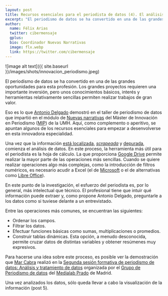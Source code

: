 ```yaml
---
layout: post
title: Recursos esenciales para el periodista de datos (4). El análisis de la información
excerpt: "El periodismo de datos se ha convertido en una de las grandes oportunidades para esta profesión. Los grandes proyectos requieren una importante inversión, pero unos conocimientos básicos, interés y herramientas relativamente sencillas permiten realizar trabajos de gran valor."
author:
  name: Félix Arias
  twitter: cibermensaje
  gplus:  
  bio: Coordinador Nuevas Narrativas
  image: flx.webp
  link: https://twitter.com/cibermensaje
---
```

![image alt text]({{ site.baseurl }}/images/shots/innovacion_periodismo.jpeg)

El periodismo de datos se ha convertido en una de las grandes oportunidades para esta profesión. Los grandes proyectos requieren una importante inversión, pero unos conocimientos básicos, interés y herramientas relativamente sencillas permiten realizar trabajos de gran valor.

Eso es lo que [Antonio Delgado](https://twitter.com/adelgado "Perfil de este profesional en Twitter") demostró en el taller de periodismo de datos que impartió en el módulo de [Nuevas narrativas](https://twitter.com/search?q=%23NuevasNarrativas&src=typd "Hashtag en Twitter de esta asignatura") del Máster de Innovación en Periodismo ([MIP](http://mip.umh.es/ "Página de inicio de este proyecto académico")) de la UMH. Aquí, como complemento o aperitivo, se apuntan algunos de los recursos esenciales para empezar a desenvolverse en esta innovadora especialidad.

Una vez que la información [está localizada](mip.umh.es/blog/2014/04/08/recursos_datos/), [_scrapeada_](mip.umh.es/blog/2014/04/08/recursos_datos_dos/) y [depurada](mip.umh.es/blog/2014/04/08/recursos_datos_tres/), comienza el análisis de datos. En este proceso, la herramienta más útil para el periodista es la hoja de cálculo. La que proporciona [Google Drive](http://www.google.com/drive/about.html?usp=ad_search&gclid=CI7z_diVmL0CFeXLtAodgHUAHg "Web inicial de este producto") permite realizar la mayor parte de las operaciones más sencillas. Cuando se quiere realizar operaciones algo más complejas, como la introducción de filtros numéricos, es necesario acudir a Excel (el de [Microsoft](http://office.microsoft.com/es-es/excel/ "Web inicial de este producto") o el de alternativas como [Libre Office](http://es.libreoffice.org/ "Web inicial de este producto")).

En este punto de la investigación, el esfuerzo del periodista es, por lo general, más intelectual que técnico. El profesional tiene que intuir qué información puede extraer y, como propone Antonio Delgado, preguntarle a los datos como si tuviese delante a un entrevistado.

Entre las operaciones más comunes, se encuentran las siguientes:

* Ordenar los campos.
* Filtrar los datos.
* Efectuar funciones básicas como sumas, multiplicaciones o promedios.
* Construir tablas dinámicas. Esta opción, a menudo desconocida, permite cruzar datos de distintas variables y obtener resúmenes muy expresivos.

Para hacerse una idea sobre este proceso, es posible ver la demostración que [Mar Cabra](https://twitter.com/cabralens "Perfil de esta periodista en Twitter") realizó en la [Segunda sesión formativa de periodismo de datos: Análisis y tratamiento de datos](http://medialab-prado.es/article/sesion_formativa_periodismodatos_analisis_tratamiento_datos "Resumen y programa de esta actividad") organizada por el [Grupo de Periodismo de datos](http://medialab-prado.es/article/periodismo_de_datos_-_grupo_de_trabajo "Sección de esta iniciativa") del [Medialab Prado](http://medialab-prado.es/ "Web inicial de esta iniciativa") de Madrid.

Una vez analizados los datos, sólo queda llevar a cabo la visualización de la información (post 5).